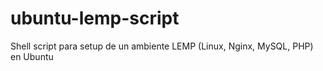 # ubuntu-lemp-script
Shell script para setup de un ambiente LEMP (Linux, Nginx, MySQL, PHP) en Ubuntu 
